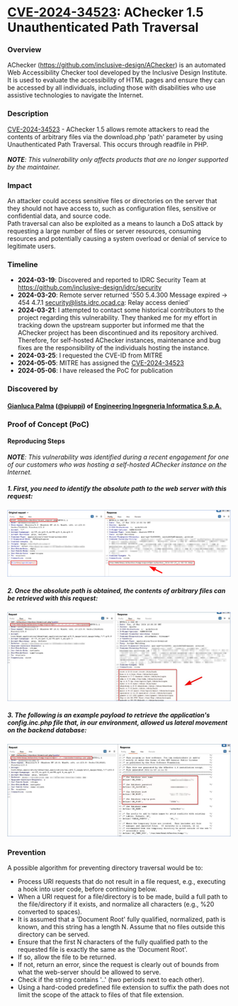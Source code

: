 # [CVE-2024-34523](https://cve.mitre.org/cgi-bin/cvename.cgi?name=CVE-2024-34523): AChecker 1.5 Unauthenticated Path Traversal

### Overview
AChecker (https://github.com/inclusive-design/AChecker) is an automated Web Accessibility Checker tool developed by the Inclusive Design Institute. It is used to evaluate the accessibility of HTML pages and ensure they can be accessed by all individuals, including those with disabilities who use assistive technologies to navigate the Internet.

### Description
[CVE-2024-34523](https://cve.mitre.org/cgi-bin/cvename.cgi?name=CVE-2024-34523) - AChecker 1.5 allows remote attackers to read the contents of arbitrary files via the download.php 'path' parameter by using Unauthenticated Path Traversal. This occurs through readfile in PHP.
<br><br>***NOTE**: This vulnerability only affects products that are no longer supported by the maintainer.*

### Impact
An attacker could access sensitive files or directories on the server that they should not have access to, such as configuration files, sensitive or confidential data, and source code.<br>
Path traversal can also be exploited as a means to launch a DoS attack by requesting a large number of files or server resources, consuming resources and potentially causing a system overload or denial of service to legitimate users.

### Timeline
- **2024-03-19**: Discovered and reported to IDRC Security Team at https://github.com/inclusive-design/idrc/security 
- **2024-03-20**: Remote server returned '550 5.4.300 Message expired -> 454 4.7.1 <security@lists.idrc.ocad.ca>: Relay access denied'
- **2024-03-21**: I attempted to contact some historical contributors to the project regarding this vulnerability. They thanked me for my effort in tracking down the upstream supporter but informed me that the AChecker project has been discontinued and its repository archived. Therefore, for self-hosted AChecker instances, maintenance and bug fixes are the responsibility of the individuals hosting the instance.
- **2024-03-25**: I requested the CVE-ID from MITRE
- **2024-05-05**: MITRE has assigned the [CVE-2024-34523](https://cve.mitre.org/cgi-bin/cvename.cgi?name=CVE-2024-34523)
- **2024-05-06**: I have released the PoC for publication


### Discovered by
#### [Gianluca Palma](https://www.linkedin.com/in/piuppi/) ([@piuppi](https://twitter.com/piuppi)) of [Engineering Ingegneria Informatica S.p.A.](https://www.eng.it)

### Proof of Concept (PoC)
#### Reproducing Steps

***NOTE**: This vulnerability was identified during a recent engagement for one of our customers who was hosting a self-hosted AChecker instance on the Internet.*

##### 1. First, you need to identify the absolute path to the web server with this request:

![Screenshot](images/req1.png)

##### 2. Once the absolute path is obtained, the contents of arbitrary files can be retrieved with this request:

![Screenshot](images/req2.png)

##### 3. The following is an example payload to retrieve the application's config.inc.php file that, in our environment, allowed us lateral movement on the backend database:

![Screenshot](images/req3.png)

### Prevention

A possible algorithm for preventing directory traversal would be to:

- Process URI requests that do not result in a file request, e.g., executing a hook into user code, before continuing below.
- When a URI request for a file/directory is to be made, build a full path to the file/directory if it exists, and normalize all characters (e.g., %20 converted to spaces).
- It is assumed that a 'Document Root' fully qualified, normalized, path is known, and this string has a length N. Assume that no files outside this directory can be served.
- Ensure that the first N characters of the fully qualified path to the requested file is exactly the same as the 'Document Root'.
- If so, allow the file to be returned.
- If not, return an error, since the request is clearly out of bounds from what the web-server should be allowed to serve.
- Check if the string contains '..' (two periods next to each other).
- Using a hard-coded predefined file extension to suffix the path does not limit the scope of the attack to files of that file extension.
